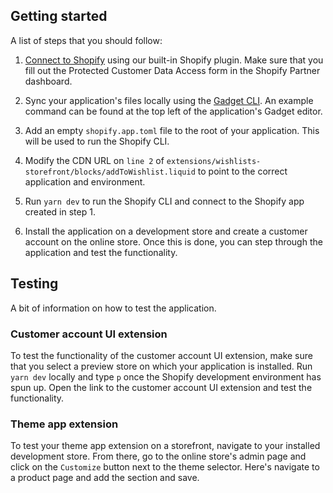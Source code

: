 ## Getting started

A list of steps that you should follow:

1. [Connect to Shopify](https://docs.gadget.dev/guides/tutorials/connecting-to-shopify#connecting-to-shopify) using our built-in Shopify plugin. Make sure that you fill out the Protected Customer Data Access form in the Shopify Partner dashboard.

2. Sync your application's files locally using the [Gadget CLI](https://docs.gadget.dev/guides/development-tools/cli). An example command can be found at the top left of the application's Gadget editor.

3. Add an empty `shopify.app.toml` file to the root of your application. This will be used to run the Shopify CLI.

4. Modify the CDN URL on `line 2` of `extensions/wishlists-storefront/blocks/addToWishlist.liquid` to point to the correct application and environment.

5. Run `yarn dev` to run the Shopify CLI and connect to the Shopify app created in step 1.

6. Install the application on a development store and create a customer account on the online store. Once this is done, you can step through the application and test the functionality.

## Testing

A bit of information on how to test the application.

### Customer account UI extension

To test the functionality of the customer account UI extension, make sure that you select a preview store on which your application is installed. Run `yarn dev` locally and type `p` once the Shopify development environment has spun up. Open the link to the customer account UI extension and test the functionality.

### Theme app extension

To test your theme app extension on a storefront, navigate to your installed development store. From there, go to the online store's admin page and click on the `Customize` button next to the theme selector. Here's navigate to a product page and add the section and save.
